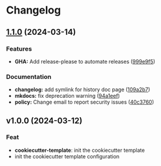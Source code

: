 # Changelog

## [1.1.0](https://github.com/ibmw/cookiecutter-chic-pypackage/compare/v1.0.0...v1.1.0) (2024-03-14)


### Features

* **GHA:** Add release-please to automate releases ([999e9f5](https://github.com/ibmw/cookiecutter-chic-pypackage/commit/999e9f5deaf5567826b6a9fcc65a529bbf563aed))


### Documentation

* **changelog:** add symlink for history doc page ([109a2b7](https://github.com/ibmw/cookiecutter-chic-pypackage/commit/109a2b7a32ed1577e5e20916d9f80206d4af3d39))
* **mkdocs:** fix deprecation warning ([94a1eef](https://github.com/ibmw/cookiecutter-chic-pypackage/commit/94a1eef6287baf7fc6df9de3446ab188268a2c0e))
* **policy:** Change email to report security issues ([40c3760](https://github.com/ibmw/cookiecutter-chic-pypackage/commit/40c376040d3ab3c32abc89684a91c8acd75a63f8))

## v1.0.0 (2024-03-12)

### Feat

- **cookiecutter-template**: init the cookiecutter template
- init the cookiecutter template configuration

